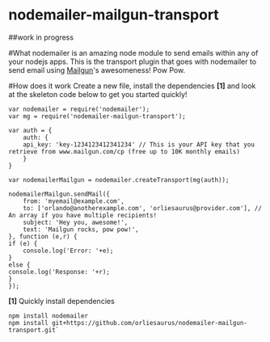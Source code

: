 nodemailer-mailgun-transport
============================

##work in progress

#What
nodemailer is an amazing node module to send emails within any of your nodejs apps.
This is the transport plugin that goes with nodemailer to send email using [Mailgun](https://mailgun.com/)'s awesomeness!
Pow Pow.

#How does it work
Create a new file, install the dependencies **[1]** and look at the skeleton code below to get you started quickly!



    var nodemailer = require('nodemailer');
    var mg = require('nodemailer-mailgun-transport');
    
    var auth = {
    	auth: {
    	api_key: 'key-1234123412341234' // This is your API key that you retrieve from www.mailgun.com/cp (free up to 10K monthly emails)
    	}
    }
    
    var nodemailerMailgun = nodemailer.createTransport(mg(auth));
    
    nodemailerMailgun.sendMail({
        from: 'myemail@example.com',
        to: ['orlando@anotherexample.com', 'orliesaurus@provider.com'], // An array if you have multiple recipients!
        subject: 'Hey you, awesome!',
        text: 'Mailgun rocks, pow pow!',
    }, function (e,r) {
    if (e) {
    	console.log('Error: '+e); 
    }
    else {
    console.log('Response: '+r);
    }
    });
    
**[1]** Quickly install dependencies

	npm install nodemailer
	npm install git+https://github.com/orliesaurus/nodemailer-mailgun-transport.git`
